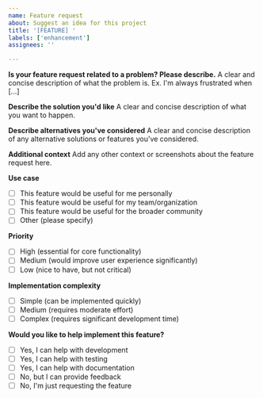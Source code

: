 ```yaml
---
name: Feature request
about: Suggest an idea for this project
title: '[FEATURE] '
labels: ['enhancement']
assignees: ''

---
```


**Is your feature request related to a problem? Please describe.**
A clear and concise description of what the problem is. Ex. I'm always frustrated when [...]

**Describe the solution you'd like**
A clear and concise description of what you want to happen.

**Describe alternatives you've considered**
A clear and concise description of any alternative solutions or features you've considered.

**Additional context**
Add any other context or screenshots about the feature request here.

**Use case**
- [ ] This feature would be useful for me personally
- [ ] This feature would be useful for my team/organization
- [ ] This feature would be useful for the broader community
- [ ] Other (please specify)

**Priority**
- [ ] High (essential for core functionality)
- [ ] Medium (would improve user experience significantly)
- [ ] Low (nice to have, but not critical)

**Implementation complexity**
- [ ] Simple (can be implemented quickly)
- [ ] Medium (requires moderate effort)
- [ ] Complex (requires significant development time)

**Would you like to help implement this feature?**
- [ ] Yes, I can help with development
- [ ] Yes, I can help with testing
- [ ] Yes, I can help with documentation
- [ ] No, but I can provide feedback
- [ ] No, I'm just requesting the feature
